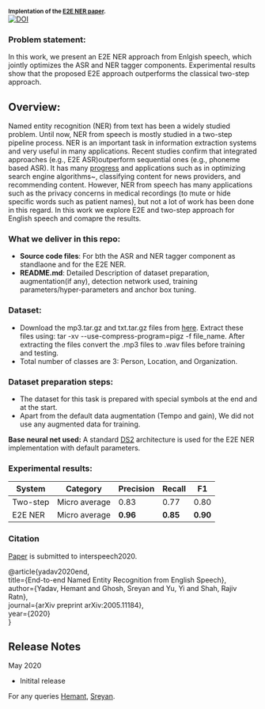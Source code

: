 <sub> **Implentation of the [E2E NER paper](https://arxiv.org/abs/2005.11184).**</sub> <br/>
[![DOI](https://zenodo.org/badge/DOI/10.5281/zenodo.3893954.svg)](https://doi.org/10.5281/zenodo.3893954)

### Problem statement:
In this work, we present an E2E NER approach from Enlgish speech, which jointly optimizes the ASR and NER tagger components. Experimental results show that the proposed E2E approach outperforms  the  classical  two-step  approach. 

## Overview:
Named entity recognition (NER) from text has been a widely studied problem. Until now, NER from speech is mostly studied in a two-step pipeline process. NER is an important task in information extraction systems and very useful in many applications. Recent studies confirm that integrated approaches (e.g., E2E ASR)outperform sequential ones (e.g., phoneme based ASR). It has many [progress](https://nlp.cs.nyu.edu/sekine/papers/li07.pdf) and applications such as in optimizing search engine algorithms~, classifying content for news providers, and recommending content. However, NER from speech has many applications such as the privacy concerns in medical recordings (to mute or hide specific words such as patient names), but not a lot of work has been done in this regard. In this work we explore E2E and two-step approach for English speech and comapre the results.

### What we deliver in this repo:
* **Source code files**: For bth the ASR and NER tagger component as standlaone and for the E2E NER.
* **README.md**: Detailed Description of dataset preparation, augmentation(if any), detection network used, training
parameters/hyper-parameters and anchor box tuning.

### Dataset: 
* Download the mp3.tar.gz and txt.tar.gz files from [here](https://doi.org/10.5281/zenodo.3893954). Extract these files using: tar -xv --use-compress-program=pigz -f file_name. After extracting the files convert the .mp3 files to .wav files before training and testing.
* Total number of classes are 3: Person, Location, and Organization. 

### Dataset preparation steps:
* The dataset for this task is prepared with special symbols at the end and at the start.
* Apart from the default data augmentation (Tempo and gain), We did not use any augmented data for training. <br/>

**Base neural net used:** A standard [DS2]("https://arxiv.org/pdf/1512.02595.pdf") architecture is used for the E2E NER implementation with default parameters.

### Experimental results: <br/>
| System   | Category     | Precision | Recall | F1     |
| -------- | ------------ | --------- | ------ | ------ |
| Two-step |Micro average | 0.83      |0.77    |0.80    |
| E2E NER  |Micro average | **0.96**  |**0.85**|**0.90**|

### Citation
[Paper](https://arxiv.org/abs/2005.11184) is submitted to interspeech2020.

@article{yadav2020end,<br/>
  title={End-to-end Named Entity Recognition from English Speech},<br/>
  author={Yadav, Hemant and Ghosh, Sreyan and Yu, Yi and Shah, Rajiv Ratn},<br/>
  journal={arXiv preprint arXiv:2005.11184},<br/>
  year={2020}<br/>
}<br/>

## Release Notes
May 2020
* Initital release

For any queries [Hemant](raotnameh@gmail.com), [Sreyan](gsreyan@gmail.com).
